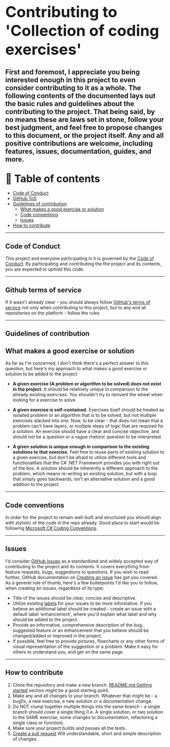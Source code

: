 # <b><font size="7">Contributing to 'Collection of coding exercises'</font></b>

First and foremost, I appreciate you being interested enough in this project to even consider contributing to it as a whole. The following contents of the documented lays out the basic rules and guidelines about the contributing to the project. That being said, by no means these are laws set in stone, follow your best judgment, and feel free to propose changes to this document, or the project itself. Any and all positive contributions are welcome, including features, issues, documentation, guides, and more.
---
## <b><font size="6">📄 Table of contents</font></b>

* [Code of Conduct](#code-of-conduct)
* [GitHub ToS](#github-terms-of-service)
* [Guidelines of contribution](#guidelines-of-contribution)
    * [What makes a good exercise or solution](#what-makes-a-good-exercise-or-solution)
    * [Code conventions](#code-conventions)
    * [Issues](#issues)
* [How to contribute](#how-to-contribute)

---

## Code of Conduct
This project and everyone participating in it is governed by the [Code of Conduct](CODE_OF_CONDUCT.md). By participating and contributing the the project and its contents, you are expected to uphold this code.

---

## Github terms of service
If it wasn't already clear - you should always follow [GitHub's terms of service](https://docs.github.com/en/site-policy/github-terms/github-terms-of-service) not only when contributing to this project, but to any and all repositories on the platform - follow the rules

---

## Guidelines of contribution

## What makes a good exercise or solution
As far as I'm concerned, I don't think there's a perfect answer to this question, but here's my approach to what makes a good exercise or solution to be added to the project

* <b>A given exercise (A problem or algorithm to be solved) does not exist in the project.</b> It should be relatively unique in comparison to the already existing exercises. You shouldn't try to reinvent the wheel when looking for a exercise to solve.

* <b>A given exercise is self-contained.</b> Exercises itself should be treated as isolated problem or an algorithm that is to be solved, but not multiple exercises stacked into one. Now, to be clear - that does not mean that a problem can't have layers, or multiple steps of logic that are required for a solution. An exercise should have a clear and concise objective, and should not be a question or a vague rhetoric question to be interpreted.

* <b>A given solution is unique enough in comparison to the existing solutions to that exercise.</b> Feel free to reuse parts of existing solution to a given exercise, but don't be afraid to utilize different tools and functionalities that the C# .NET Framework provides you with right out of the box. A solution should be inherently a different approach to the problem, which means re-writing an existing solution, but with a loop that simply goes backwards, isn't an alternative solution and a good addition to the project.

---

## Code conventions
In order for the project to remain well-built and structured you should align with stylistic of the code in the repo already. Good place to start would be following [Microsoft C# Coding Conventions](https://learn.microsoft.com/en-us/dotnet/csharp/fundamentals/coding-style/coding-conventions).

---

## Issues
I'd consider [GitHub Issues](https://docs.github.com/en/issues/tracking-your-work-with-issues/about-issues) as a standardized and widely accepted way of contributing to the project and its contents. It covers everything from feature requests, bugs, suggestions to questions. If you wish to read further, GitHub documentation on [Creating an issue](https://docs.github.com/en/issues/tracking-your-work-with-issues/creating-an-issue) has got you covered. As a generel rule of thumb, here's a few bulletpoints I'd like you to follow, when creating an issues, regardless of its type:
* Title of the issues should be clear, concise and descriptive.
* Utilize existing [labels](https://docs.github.com/en/issues/using-labels-and-milestones-to-track-work/managing-labels) for your issues to be more informative. If you believe an additional label should be created - create an issue with a default label 'enhancement', where you'd explain what label and why should be added to the project.
* Provide an informative, comprehensive description of the bug, suggested feature or an enhancement that you believe should be changed/added or improved in the project.
* If possible, feel free to provide pictures, flowcharts or any other forms of visual representation of the suggestion or a problem. Make it easy for others to understand you, and get on the same page.

---

## How to contribute
1. Clone the repository and make a new branch. [README.md Getting started](README.md) section might be a good starting point.
2. Make any and all changes to your branch. Whatever that might be - a bugfix, a new exercise, a new solution or a documentation change.
3. Do NOT clump together multiple things into the same branch - a single branch should cover a single thing (I.e. A single solution, or two solution to the SAME exercise, some changes to documentation, refactoring a single class or function).
4. Make sure your project builds and passes all the tests.
5. [Create a pull request](https://docs.github.com/en/pull-requests/collaborating-with-pull-requests/proposing-changes-to-your-work-with-pull-requests/creating-a-pull-request) Will understandable, short and simple description of changes.
